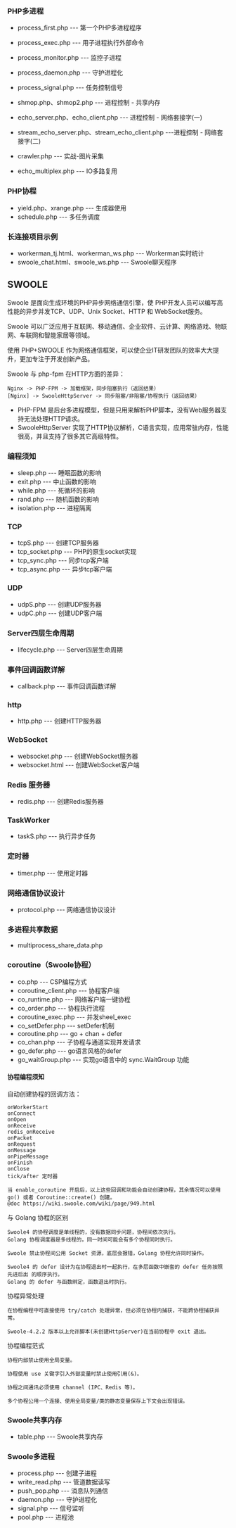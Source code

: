 ### PHP多进程

* process_first.php     --- 第一个PHP多进程程序
* process_exec.php      --- 用子进程执行外部命令
* process_monitor.php   --- 监控子进程
* process_daemon.php    --- 守护进程化
* process_signal.php    --- 任务控制信号
* shmop.php、shmop2.php  --- 进程控制 - 共享内存
* echo_server.php、echo_client.php --- 进程控制 - 网络套接字(一)
* stream_echo_server.php、stream_echo_client.php ---进程控制 - 网络套接字(二)
* crawler.php           --- 实战-图片采集

* echo_multiplex.php    --- IO多路复用

### PHP协程

* yield.php、xrange.php  --- 生成器使用
* schedule.php          --- 多任务调度

### 长连接项目示例

* workerman_tj.html、workerman_ws.php    --- Workerman实时统计
* swoole_chat.html、swoole_ws.php        --- Swoole聊天程序

## SWOOLE

Swoole 是面向生成环境的PHP异步网络通信引擎，使 PHP开发人员可以编写高性能的异步并发TCP、UDP、Unix Socket、HTTP 和 WebSocket服务。

Swoole 可以广泛应用于互联网、移动通信、企业软件、云计算、网络游戏、物联网、车联网和智能家居等领域。

使用 PHP+SWOOLE 作为网络通信框架，可以使企业IT研发团队的效率大大提升，更加专注于开发创新产品。

Swoole 与 php-fpm 在HTTP方面的差异：

```
Nginx -> PHP-FPM -> 加载框架，同步阻塞执行（返回结果）
[Nginx] -> SwooleHttpServer -> 同步阻塞/非阻塞/协程执行（返回结果）
```
* PHP-FPM 是后台多进程模型，但是只用来解析PHP脚本，没有Web服务器支持无法处理HTTP请求。
* SwooleHttpServer 实现了HTTP协议解析，C语言实现，应用常驻内存，性能很高，并且支持了很多其它高级特性。

### 编程须知

* sleep.php     --- 睡眠函数的影响
* exit.php      --- 中止函数的影响
* while.php     --- 死循环的影响
* rand.php      --- 随机函数的影响
* isolation.php --- 进程隔离

### TCP

* tcpS.php       --- 创建TCP服务器
* tcp_socket.php --- PHP的原生socket实现
* tcp_sync.php   --- 同步tcp客户端
* tcp_async.php  --- 异步tcp客户端

### UDP

* udpS.php       --- 创建UDP服务器
* udpC.php       --- 创建UDP客户端

### Server四层生命周期

* lifecycle.php  --- Server四层生命周期

### 事件回调函数详解

* callback.php   --- 事件回调函数详解

### http

* http.php       --- 创建HTTP服务器

### WebSocket

* websocket.php  --- 创建WebSocket服务器
* websocket.html --- 创建WebSocket客户端

### Redis 服务器

* redis.php      --- 创建Redis服务器

### TaskWorker

* taskS.php      --- 执行异步任务

### 定时器

* timer.php      --- 使用定时器

### 网络通信协议设计

* protocol.php   --- 网络通信协议设计

### 多进程共享数据

* multiprocess_share_data.php

### coroutine（Swoole协程）

* co.php                    --- CSP编程方式
* coroutine_client.php      --- 协程客户端
* co_runtime.php            --- 网络客户端一键协程
* co_order.php              --- 协程执行流程
* coroutine_exec.php        --- 并发sheel_exec
* co_setDefer.php           --- setDefer机制
* coroutine.php             --- go + chan + defer
* co_chan.php               --- 子协程与通道实现并发请求
* go_defer.php              --- go语言风格的defer
* go_waitGroup.php          --- 实现go语言中的 sync.WaitGroup 功能

#### 协程编程须知

自动创建协程的回调方法：

```
onWorkerStart
onConnect
onOpen
onReceive
redis_onReceive
onPacket
onRequest
onMessage
onPipeMessage
onFinish
onClose
tick/after 定时器

当 enable_coroutine 开启后，以上这些回调和功能会自动创建协程，其余情况可以使用 go() 或者 Coroutine::create() 创建。
@doc https://wiki.swoole.com/wiki/page/949.html
```

与 Golang 协程的区别

```
Swoole4 的协程调度是单线程的，没有数据同步问题，协程间依次执行。
Golang 协程调度器是多线程的，同一时间可能会有多个协程同时执行。

Swoole 禁止协程间公用 Socket 资源，底层会报错，Golang 协程允许同时操作。

Swoole4 的 defer 设计为在协程退出时一起执行，在多层函数中嵌套的 defer 任务按照 先进后出 的顺序执行。
Golang 的 defer 与函数绑定，函数退出时执行。
```

协程异常处理

```
在协程编程中可直接使用 try/catch 处理异常，但必须在协程内捕获，不能跨协程捕获异常。

Swoole-4.2.2 版本以上允许脚本(未创建HttpServer)在当前协程中 exit 退出。
```

协程编程范式

```
协程内部禁止使用全局变量。

协程使用 use 关键字引入外部变量时禁止使用引用(&)。

协程之间通讯必须使用 channel (IPC、Redis 等)。

多个协程公用一个连接、使用全局变量/类的静态变量保存上下文会出现错误。
```


### Swoole共享内存

* table.php         --- Swoole共享内存


### Swoole多进程

* process.php       --- 创建子进程
* write_read.php    --- 管道数据读写
* push_pop.php      --- 消息队列通信
* daemon.php        --- 守护进程化
* signal.php        --- 信号监听
* pool.php          --- 进程池
